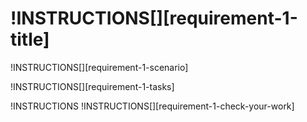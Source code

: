 # !INSTRUCTIONS[][requirement-1-title]

!INSTRUCTIONS[][requirement-1-scenario]

!INSTRUCTIONS[][requirement-1-tasks]

!INSTRUCTIONS[](https://raw.githubusercontent.com/LODSContent/Challenge-V2-Framework/master/Templates/LevelSpecific/Checks/@lab.Variable(difficulty).md)
!INSTRUCTIONS[][requirement-1-check-your-work]
